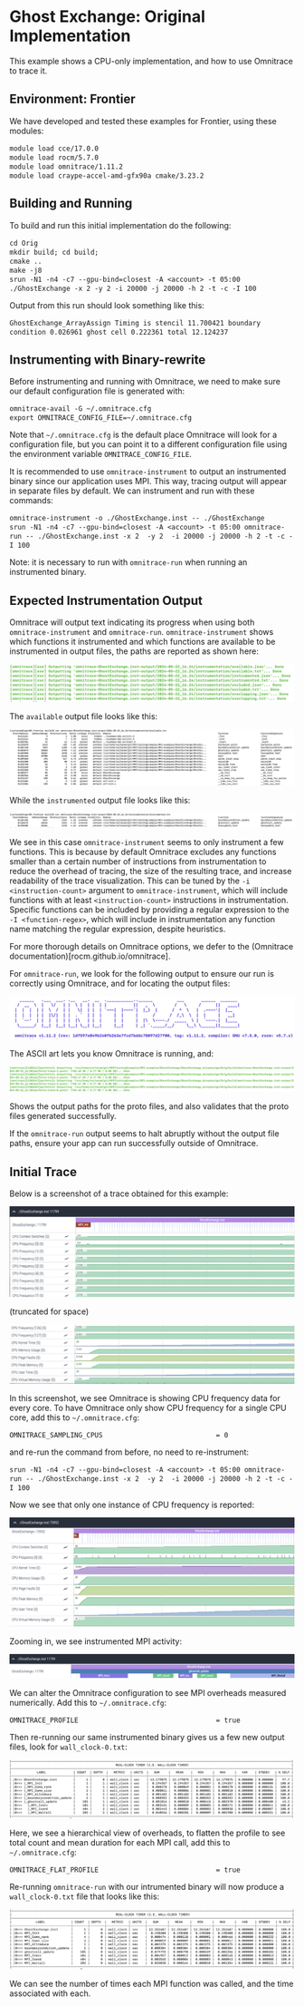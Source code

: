 # Ghost Exchange: Original Implementation

This example shows a CPU-only implementation, and how to use Omnitrace to trace it.

## Environment: Frontier

We have developed and tested these examples for Frontier, using these modules:

```
module load cce/17.0.0
module load rocm/5.7.0
module load omnitrace/1.11.2
module load craype-accel-amd-gfx90a cmake/3.23.2
```

## Building and Running

To build and run this initial implementation do the following:

```
cd Orig
mkdir build; cd build;
cmake ..
make -j8
srun -N1 -n4 -c7 --gpu-bind=closest -A <account> -t 05:00 ./GhostExchange -x 2 -y 2 -i 20000 -j 20000 -h 2 -t -c -I 100
```

Output from this run should look something like this:

```
GhostExchange_ArrayAssign Timing is stencil 11.700421 boundary condition 0.026961 ghost cell 0.222361 total 12.124237
```

## Instrumenting with Binary-rewrite

Before instrumenting and running with Omnitrace, we need to make sure our default configuration file is generated with:

```
omnitrace-avail -G ~/.omnitrace.cfg
export OMNITRACE_CONFIG_FILE=~/.omnitrace.cfg
```

Note that `~/.omnitrace.cfg` is the default place Omnitrace will look for a configuration file, but 
you can point it to a different configuration file using the environment variable `OMNITRACE_CONFIG_FILE`.

It is recommended to use `omnitrace-instrument` to output an instrumented binary since our application uses MPI. This way, tracing output will appear in separate files by default. We can instrument and run with these commands:

```
omnitrace-instrument -o ./GhostExchange.inst -- ./GhostExchange
srun -N1 -n4 -c7 --gpu-bind=closest -A <account> -t 05:00 omnitrace-run -- ./GhostExchange.inst -x 2  -y 2  -i 20000 -j 20000 -h 2 -t -c -I 100
```

Note: it is necessary to run with `omnitrace-run` when running an instrumented binary.

## Expected Instrumentation Output

Omnitrace will output text indicating its progress when using both `omnitrace-instrument` and
`omnitrace-run`. `omnitrace-instrument` shows which functions it instrumented and which functions are available to be instrumented in output files, the paths are reported as shown here:

<p><img src="instrument_output.png"/></p>

The `available` output file looks like this:

<p><img src="available.png"/></p>

While the `instrumented` output file looks like this:

<p><img src="instrumented.png"/></p>

We see in this case `omnitrace-instrument` seems to only instrument a few functions. This is because 
by default Omnitrace excludes any functions smaller than a certain number of instructions from instrumentation to reduce the overhead of tracing, the size of the resulting trace, and increase readability of the trace visualization. This can be tuned by the `-i <instruction-count>` argument to `omnitrace-instrument`, which will include functions with at least `<instruction-count>` instructions in instrumentation. Specific functions can be included by providing a regular expression to the `-I <function-regex>`, which will include in instrumentation any function name matching the regular expression, despite heuristics.

For more thorough details on Omnitrace options, we defer to the (Omnitrace documentation)[rocm.github.io/omnitrace].

For `omnitrace-run`, we look for the following output to ensure our run is correctly using Omnitrace, and for locating the output files:

<p><img src="ascii_omni.png"/></p>

The ASCII art lets you know Omnitrace is running, and:

<p><img src="output_paths.png"/></p>

Shows the output paths for the proto files, and also validates that the proto files generated successfully.

If the `omnitrace-run` output seems to halt abruptly without the output file paths, ensure your app 
can run successfully outside of Omnitrace.

## Initial Trace

Below is a screenshot of a trace obtained for this example:
<p><img src="orig_0.png"/></p>
(truncated for space)
<p><img src="orig_1.png"/></p>

In this screenshot, we see Omnitrace is showing CPU frequency data for every core.
To have Omnitrace only show CPU frequency for a single CPU core, add this to `~/.omnitrace.cfg`:

```
OMNITRACE_SAMPLING_CPUS                            = 0
```

and re-run the command from before, no need to re-instrument:

```
srun -N1 -n4 -c7 --gpu-bind=closest -A <account> -t 05:00 omnitrace-run -- ./GhostExchange.inst -x 2  -y 2  -i 20000 -j 20000 -h 2 -t -c -I 100
```

Now we see that only one instance of CPU frequency is reported:

<p><img src="orig_3_sample_1cpu.png"/></p>

Zooming in, we see instrumented MPI activity:

<p><img src="orig_2_zoom_in.png"/></p>

We can alter the Omnitrace configuration to see MPI overheads measured numerically. Add this to `~/.omnitrace.cfg`:

```
OMNITRACE_PROFILE                                  = true
```

Then re-running our same instrumented binary gives us a few new output files, look for `wall_clock-0.txt`:

<p><img src="profile.png"/></p>

Here, we see a hierarchical view of overheads, to flatten the profile to see total count and mean duration for each MPI call, add this to `~/.omnitrace.cfg`:

```
OMNITRACE_FLAT_PROFILE                             = true
```

Re-running `omnitrace-run` with our intrumented binary will now produce a `wall_clock-0.txt` file that looks like this:

<p><img src="flat_profile.png"/></p>

We can see the number of times each MPI function was called, and the time associated with each.

